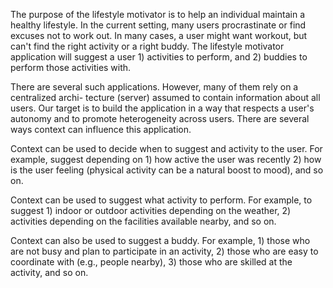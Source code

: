 The purpose of the lifestyle motivator is to help an individual maintain a healthy lifestyle.
In the current setting, many users procrastinate or find excuses not to work out. In many
cases, a user might want workout, but can't find the right activity or a right buddy. The
lifestyle motivator application will suggest a user 1) activities to perform, and 2) buddies to
perform those activities with.

There are several such applications. However, many of them rely on a centralized archi-
tecture (server) assumed to contain information about all users. Our target is to build the
application in a way that respects a user's autonomy and to promote heterogeneity across
users. There are several ways context can influence this application.

Context can be used to decide when to suggest and activity to the user. For example,
suggest depending on 1) how active the user was recently 2) how is the user feeling
(physical activity can be a natural boost to mood), and so on.

Context can be used to suggest what activity to perform. For example, to suggest 1)
indoor or outdoor activities depending on the weather, 2) activities depending on the
facilities available nearby, and so on.


Context can also be used to suggest a buddy. For example, 1) those who are not busy
and plan to participate in an activity, 2) those who are easy to coordinate with (e.g.,
people nearby), 3) those who are skilled at the activity, and so on.

